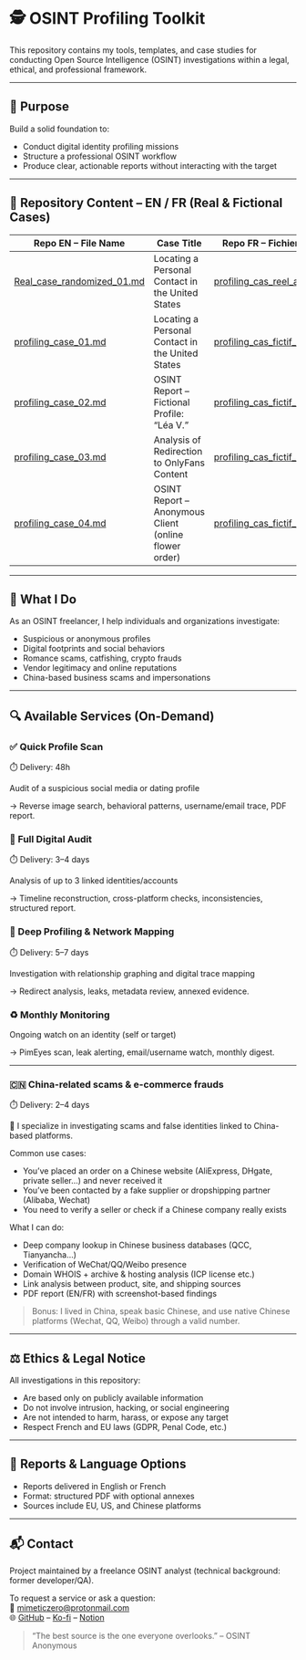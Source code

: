 # 🕵️ OSINT Profiling Toolkit

This repository contains my tools, templates, and case studies for conducting Open Source Intelligence (OSINT) investigations within a legal, ethical, and professional framework.

---

## 📌 Purpose

Build a solid foundation to:

- Conduct digital identity profiling missions
- Structure a professional OSINT workflow
- Produce clear, actionable reports without interacting with the target

---

## 🧰 Repository Content – EN / FR (Real & Fictional Cases)

| Repo EN – File Name                               | Case Title                                               | Repo FR – Fichier correspondant                             |
|---------------------------------------------------|-----------------------------------------------------------|--------------------------------------------------------------|
| [Real_case_randomized_01.md](EN/Real_case_randomized_01.md) | Locating a Personal Contact in the United States          | [profiling_cas_reel_anonymiser_01.md](FR/profiling_cas_reel_anonymiser_01.md) |
| [profiling_case_01.md](EN/profiling_case_01.md)   | Locating a Personal Contact in the United States          | [profiling_cas_fictif_01.md](FR/profiling_cas_fictif_01.md) |
| [profiling_case_02.md](EN/profiling_case_02.md)   | OSINT Report – Fictional Profile: “Léa V.”                | [profiling_cas_fictif_02.md](FR/profiling_cas_fictif_02.md) |
| [profiling_case_03.md](EN/profiling_case_03.md)   | Analysis of Redirection to OnlyFans Content               | [profiling_cas_fictif_03.md](FR/profiling_cas_fictif_03.md) |
| [profiling_case_04.md](EN/profiling_case_04.md)   | OSINT Report – Anonymous Client (online flower order)     | [profiling_cas_fictif_04.md](FR/profiling_cas_fictif_04.md) |

---
## 🎯 What I Do

As an OSINT freelancer, I help individuals and organizations investigate:
 - Suspicious or anonymous profiles
 - Digital footprints and social behaviors
 - Romance scams, catfishing, crypto frauds
 - Vendor legitimacy and online reputations
 - China-based business scams and impersonations

---
## 🔍 Available Services (On-Demand)

### ✅ Quick Profile Scan

⏱️ Delivery: 48h

Audit of a suspicious social media or dating profile

→ Reverse image search, behavioral patterns, username/email trace, PDF report.

### 🧠 Full Digital Audit

⏱️ Delivery: 3–4 days

Analysis of up to 3 linked identities/accounts

→ Timeline reconstruction, cross-platform checks, inconsistencies, structured report.

### 📌 Deep Profiling & Network Mapping

⏱️ Delivery: 5–7 days

Investigation with relationship graphing and digital trace mapping

→ Redirect analysis, leaks, metadata review, annexed evidence.

### ♻️ Monthly Monitoring

Ongoing watch on an identity (self or target)

→ PimEyes scan, leak alerting, email/username watch, monthly digest.

---

### 🇨🇳 China-related scams & e-commerce frauds 

⏱️ Delivery: 2–4 days

🔎 I specialize in investigating scams and false identities linked to China-based platforms.

Common use cases:
- You’ve placed an order on a Chinese website (AliExpress, DHgate, private seller…) and never received it
- You’ve been contacted by a fake supplier or dropshipping partner (Alibaba, Wechat)
- You need to verify a seller or check if a Chinese company really exists

What I can do:
- Deep company lookup in Chinese business databases (QCC, Tianyancha…)
- Verification of WeChat/QQ/Weibo presence
- Domain WHOIS + archive & hosting analysis (ICP license etc.)
- Link analysis between product, site, and shipping sources
- PDF report (EN/FR) with screenshot-based findings

> Bonus: I lived in China, speak basic Chinese, and use native Chinese platforms (Wechat, QQ, Weibo) through a valid number.

---

## ⚖️ Ethics & Legal Notice

All investigations in this repository:

- Are based only on publicly available information
- Do not involve intrusion, hacking, or social engineering
- Are not intended to harm, harass, or expose any target
- Respect French and EU laws (GDPR, Penal Code, etc.)
  
---

## 💬 Reports & Language Options

- Reports delivered in English or French
- Format: structured PDF with optional annexes
- Sources include EU, US, and Chinese platforms

---

## 📬 Contact

Project maintained by a freelance OSINT analyst (technical background: former developer/QA).

To request a service or ask a question:  
📮 mimeticzero@protonmail.com  
🌐 [GitHub](https://github.com/mimeticZero) – [Ko-fi](https://ko-fi.com/mimeticzero) – [Notion](https://nickel-cress-2fe.notion.site/MimeticZero-Freelance-OSINT-Analyst-226539e78ced804b870aed4cd93cea77?source=copy_link)


> “The best source is the one everyone overlooks.” – OSINT Anonymous
